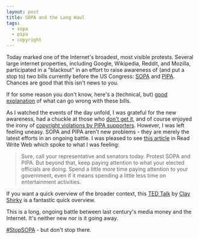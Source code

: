 ```yaml
---
layout: post
title: SOPA and the Long Haul
tags:
  - sopa
  - pipa
  - copyright
---
```


Today marked one of the Internet's broadest, most visible protests. Several large internet properties, including Google, Wikipedia, Reddit, and Mozilla, participated in a "blackout" in an effort to raise awareness of (and put a stop to) two bills currently before the US Congress: [SOPA](http://en.wikipedia.org/wiki/Stop_Online_Piracy_Act) and [PIPA](http://en.wikipedia.org/wiki/PROTECT_IP_Act). Chances are good that this isn't news to you.

If for some reason you don't know, here's a (technical, but) [good explanation](http://blog.reddit.com/2012/01/technical-examination-of-sopa-and.html) of what can go wrong with these bills. 

As I watched the events of the day unfold, I was grateful for the new awareness, had a chuckle at those who [don't get it](https://twitter.com/#!/herpderpedia), and of course enjoyed the irony of [copyright violations by PIPA supporters](http://www.vice.com/read/pipa-supporters-copyright-violations). However, I was left feeling uneasy. SOPA and PIPA aren't new problems - they are merely the latest efforts in an ongoing battle. I was pleased to see [this article](http://www.readwriteweb.com/enterprise/2012/01/what-i-wish-wikipedia-and-othe.php) in Read Write Web which spoke to what I was feeling:

> Sure, call your representative and senators today. Protest SOPA and PIPA. But beyond that, keep paying attention to what your elected officials are doing. Spend a little more time paying attention to your government, even if it means spending a little less time on entertainment activities.

If you want a quick overview of the broader context, this [TED Talk](http://www.ted.com/talks/defend_our_freedom_to_share_or_why_sopa_is_a_bad_idea.html) by [Clay Shirky](http://www.shirky.com/) is a fantastic quick overview.

This is a long, ongoing battle between last century's media money and the Internet. It's neither new nor is it going away.

[#StopSOPA](http://americancensorship.org/) - but don't stop there.
